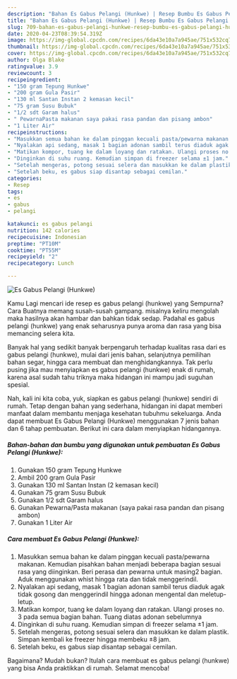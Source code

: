 ```yaml
---
description: "Bahan Es Gabus Pelangi (Hunkwe) | Resep Bumbu Es Gabus Pelangi (Hunkwe) Yang Paling Enak"
title: "Bahan Es Gabus Pelangi (Hunkwe) | Resep Bumbu Es Gabus Pelangi (Hunkwe) Yang Paling Enak"
slug: 709-bahan-es-gabus-pelangi-hunkwe-resep-bumbu-es-gabus-pelangi-hunkwe-yang-paling-enak
date: 2020-04-23T08:39:54.319Z
image: https://img-global.cpcdn.com/recipes/6da43e10a7a945ae/751x532cq70/es-gabus-pelangi-hunkwe-foto-resep-utama.jpg
thumbnail: https://img-global.cpcdn.com/recipes/6da43e10a7a945ae/751x532cq70/es-gabus-pelangi-hunkwe-foto-resep-utama.jpg
cover: https://img-global.cpcdn.com/recipes/6da43e10a7a945ae/751x532cq70/es-gabus-pelangi-hunkwe-foto-resep-utama.jpg
author: Olga Blake
ratingvalue: 3.9
reviewcount: 3
recipeingredient:
- "150 gram Tepung Hunkwe"
- "200 gram Gula Pasir"
- "130 ml Santan Instan 2 kemasan kecil"
- "75 gram Susu Bubuk"
- "1/2 sdt Garam halus"
- " PewarnaPasta makanan saya pakai rasa pandan dan pisang ambon"
- "1 Liter Air"
recipeinstructions:
- "Masukkan semua bahan ke dalam pinggan kecuali pasta/pewarna makanan. Kemudian pisahkan bahan menjadi beberapa bagian sesuai rasa yang diinginkan. Beri perasa dan pewarna untuk masing2 bagian. Aduk menggunakan whist hingga rata dan tidak menggerindil."
- "Nyalakan api sedang, masak 1 bagian adonan sambil terus diaduk agak tidak gosong dan menggerindil hingga adonan mengental dan meletup-letup."
- "Matikan kompor, tuang ke dalam loyang dan ratakan. Ulangi proses no. 3 pada semua bagian bahan. Tuang diatas adonan sebelumnya"
- "Dinginkan di suhu ruang. Kemudian simpan di freezer selama ±1 jam."
- "Setelah mengeras, potong sesuai selera dan masukkan ke dalam plastik. Simpan kembali ke freezer hingga membeku ±8 jam."
- "Setelah beku, es gabus siap disantap sebagai cemilan."
categories:
- Resep
tags:
- es
- gabus
- pelangi

katakunci: es gabus pelangi 
nutrition: 142 calories
recipecuisine: Indonesian
preptime: "PT10M"
cooktime: "PT55M"
recipeyield: "2"
recipecategory: Lunch

---
```



![Es Gabus Pelangi (Hunkwe)](https://img-global.cpcdn.com/recipes/6da43e10a7a945ae/751x532cq70/es-gabus-pelangi-hunkwe-foto-resep-utama.jpg)

Kamu Lagi mencari ide resep es gabus pelangi (hunkwe) yang Sempurna? Cara Buatnya memang susah-susah gampang. misalnya keliru mengolah maka hasilnya akan hambar dan bahkan tidak sedap. Padahal es gabus pelangi (hunkwe) yang enak seharusnya punya aroma dan rasa yang bisa memancing selera kita.

Banyak hal yang sedikit banyak berpengaruh terhadap kualitas rasa dari es gabus pelangi (hunkwe), mulai dari jenis bahan, selanjutnya pemilihan bahan segar, hingga cara membuat dan menghidangkannya. Tak perlu pusing jika mau menyiapkan es gabus pelangi (hunkwe) enak di rumah, karena asal sudah tahu triknya maka hidangan ini mampu jadi suguhan spesial.




Nah, kali ini kita coba, yuk, siapkan es gabus pelangi (hunkwe) sendiri di rumah. Tetap dengan bahan yang sederhana, hidangan ini dapat memberi manfaat dalam membantu menjaga kesehatan tubuhmu sekeluarga. Anda dapat membuat Es Gabus Pelangi (Hunkwe) menggunakan 7 jenis bahan dan 6 tahap pembuatan. Berikut ini cara dalam menyiapkan hidangannya.

<!--inarticleads1-->

##### Bahan-bahan dan bumbu yang digunakan untuk pembuatan Es Gabus Pelangi (Hunkwe):

1. Gunakan 150 gram Tepung Hunkwe
1. Ambil 200 gram Gula Pasir
1. Gunakan 130 ml Santan Instan (2 kemasan kecil)
1. Gunakan 75 gram Susu Bubuk
1. Gunakan 1/2 sdt Garam halus
1. Gunakan  Pewarna/Pasta makanan (saya pakai rasa pandan dan pisang ambon)
1. Gunakan 1 Liter Air




<!--inarticleads2-->

##### Cara membuat Es Gabus Pelangi (Hunkwe):

1. Masukkan semua bahan ke dalam pinggan kecuali pasta/pewarna makanan. Kemudian pisahkan bahan menjadi beberapa bagian sesuai rasa yang diinginkan. Beri perasa dan pewarna untuk masing2 bagian. Aduk menggunakan whist hingga rata dan tidak menggerindil.
1. Nyalakan api sedang, masak 1 bagian adonan sambil terus diaduk agak tidak gosong dan menggerindil hingga adonan mengental dan meletup-letup.
1. Matikan kompor, tuang ke dalam loyang dan ratakan. Ulangi proses no. 3 pada semua bagian bahan. Tuang diatas adonan sebelumnya
1. Dinginkan di suhu ruang. Kemudian simpan di freezer selama ±1 jam.
1. Setelah mengeras, potong sesuai selera dan masukkan ke dalam plastik. Simpan kembali ke freezer hingga membeku ±8 jam.
1. Setelah beku, es gabus siap disantap sebagai cemilan.




Bagaimana? Mudah bukan? Itulah cara membuat es gabus pelangi (hunkwe) yang bisa Anda praktikkan di rumah. Selamat mencoba!
